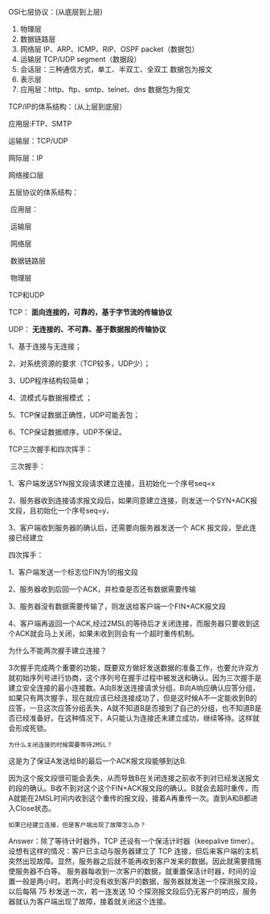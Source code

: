OSI七层协议：(从底层到上层)

1. 物理层
2. 数据链路层
3. 网络层 IP、ARP、ICMP、RIP、OSPF  packet（数据包）
4. 运输层 TCP/UDP   segment（数据段）
5. 会话层：三种通信方式，单工、半双工、全双工  数据包为报文
6. 表示层
7. 应用层：http、ftp、smtp、telnet、dns   数据包为报文

TCP/IP的体系结构：（从上层到底层）

应用层:FTP、SMTP

运输层：TCP/UDP

网际层：IP

网络接口层



五层协议的体系结构：

​	应用层：

​	运输层

​    网络层

​	数据链路层

​	物理层





TCP和UDP

TCP： **面向连接的，可靠的，基于字节流的传输协议**

UDP： **无连接的、不可靠、基于数据报的传输协议**

1、基于连接与无连接；

2、对系统资源的要求（TCP较多，UDP少）；

3、UDP程序结构较简单；

4、流模式与数据报模式 ；

5、TCP保证数据正确性，UDP可能丢包；

6、TCP保证数据顺序，UDP不保证。

TCP三次握手和四次挥手：

​		三次握手：

1、客户端发送SYN报文段请求建立连接，且初始化一个序号seq=x

2、服务器收到连接请求报文段后，如果同意建立连接，则发送一个SYN+ACK报文段，且初始化一个序号seq=y、

3、客户端收到服务器的确认后，还需要向服务器发送一个 ACK 报文段，至此连接已经建立



四次挥手：

1、客户端发送一个标志位FIN为1的报文段

2、服务器收到后回一个ACK，并检查是否还有数据需要传输

3、服务器没有数据需要传输了，则发送给客户端一个FIN+ACK报文段

4、客户端再返回一个ACK,经过2MSL的等待后才关闭连接，而服务器只要收到这个ACK就会马上关闭，如果未收到则会有一个超时重传机制。



为什么不能两次握手建立连接？

3次握手完成两个重要的功能，既要双方做好发送数据的准备工作，也要允许双方就初始序列号进行协商，这个序列号在握手过程中被发送和确认。因为三次握手是建立安全连接的最小连接数。A向B发送连接请求分组，B向A响应确认应答分组，如果只有两次握手，现在就应该已经连接成功了，但是这时候A不一定能收到B的应答，一旦这次应答分组丢失，A就不知道B是否接到了自己的分组，也不知道B是否已经准备好。在这种情况下，A只能认为连接还未建立成功，继续等待。这样就会形成死锁。



`为什么关闭连接的时候需要等待2MSL？`

这是为了保证A发送给B的最后一个ACK报文段能够到达B.

因为这个报文段很可能会丢失，从而导致B在关闭连接之前收不到对已经发送报文的段的确认。B收不到对这个这个FIN+ACK报文段的确认。B就会去超时重传，而A就能在2MSL时间内收到这个重传的报文段，接着A再重传一次。直到A和B都进入Close状态。



`如果已经建立连接，但是客户端出现了故障怎么办？`

Answer：除了等待计时器外，TCP 还设有一个保活计时器（keepalive timer）。设想有这样的情况：客户已主动与服务器建立了 TCP 连接，但后来客户端的主机突然出现故障。显然，服务器之后就不能再收到客户发来的数据。因此就需要措施使服务器不白等。
服务器每收到一次客户的数据，就重置保活计时器，时间的设置一般是两小时。若两小时没有收到客户的数据，服务器就发送一个探测报文段，以后每隔 75 秒发送一次，若一连发送 10 个探测报文段后仍无客户的响应，服务器就认为客户端出现了故障，接着就关闭这个连接。



​	
